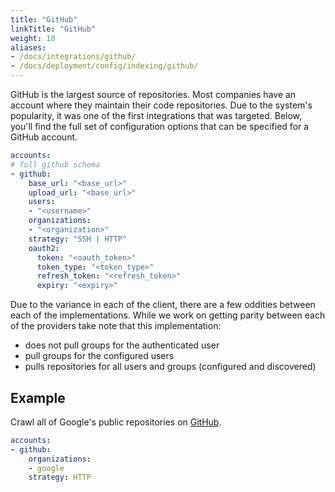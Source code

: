 ```yaml
---
title: "GitHub"
linkTitle: "GitHub"
weight: 10
aliases:
- /docs/integrations/github/
- /docs/deployment/config/indexing/github/
---
```


GitHub is the largest source of repositories.
Most companies have an account where they maintain their code repositories.
Due to the system's popularity, it was one of the first integrations that was targeted.
Below, you'll find the full set of configuration options that can be specified for a GitHub account.

```yaml
accounts:
# full github schema
- github:
    base_url: "<base_url>"
    upload_url: "<base_url>"
    users:
    - "<username>"
    organizations:
    - "<organization>"
    strategy: "SSH | HTTP"
    oauth2:
      token: "<oauth_token>"
      token_type: "<token_type>"
      refresh_token: "<refresh_token>"
      expiry: "<expiry>"
```

Due to the variance in each of the client, there are a few oddities between each of the implementations.
While we work on getting parity between each of the providers take note that this implementation:
* does not pull groups for the authenticated user
* pull groups for the configured users
* pulls repositories for all users and groups (configured and discovered)

## Example

Crawl all of Google's public repositories on [GitHub](https://github.com/google).

```yaml
accounts:
- github:
    organizations:
    - google
    strategy: HTTP
```
